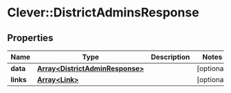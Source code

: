# Clever::DistrictAdminsResponse

## Properties
Name | Type | Description | Notes
------------ | ------------- | ------------- | -------------
**data** | [**Array&lt;DistrictAdminResponse&gt;**](DistrictAdminResponse.md) |  | [optional] 
**links** | [**Array&lt;Link&gt;**](Link.md) |  | [optional] 


